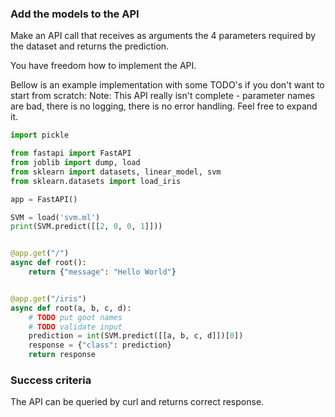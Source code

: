 ### Add the models to the API

Make an API call that receives as arguments the 4 parameters required by the dataset and returns the prediction.

You have freedom how to implement the API.

Bellow is an example implementation with some TODO's if you don't want to start from scratch:
Note: This API really isn't complete - parameter names are bad, there is no logging, there is no error handling.
Feel free to expand it. 

```python
import pickle

from fastapi import FastAPI
from joblib import dump, load
from sklearn import datasets, linear_model, svm
from sklearn.datasets import load_iris

app = FastAPI()

SVM = load('svm.ml')
print(SVM.predict([[2, 0, 0, 1]]))


@app.get("/")
async def root():
    return {"message": "Hello World"}


@app.get("/iris")
async def root(a, b, c, d):
    # TODO put goot names
    # TODO validate input
    prediction = int(SVM.predict([[a, b, c, d]])[0])
    response = {"class": prediction}
    return response
```



### Success criteria
The API can be queried by curl and returns correct response.